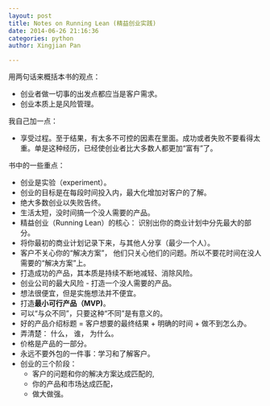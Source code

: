 ```yaml
---
layout: post
title: Notes on Running Lean (精益创业实践)
date: 2014-06-26 21:16:36
categories: python
author: Xingjian Pan

---
```

用两句话来概括本书的观点：

* 创业者做一切事的出发点都应当是客户需求。
* 创业本质上是风险管理。

我自己加一点：

* 享受过程。至于结果，有太多不可控的因素在里面。成功或者失败不要看得太重。单是这种经历，已经使创业者比大多数人都更加“富有”了。

书中的一些重点：

* 创业是实验（experiment）。
* 创业的目标是在每段时间投入内，最大化增加对客户的了解。
* 绝大多数创业以失败告终。
* 生活太短，没时间搞一个没人需要的产品。
* 精益创业（Running Lean）的核心： 识别出你的商业计划中分先最大的部分。
* 将你最初的商业计划记录下来，与其他人分享（最少一个人）。
* 客户不关心你的“解决方案”， 他们只关心他们的问题。所以不要花时间在没人需要的“解决方案”上。
* 打造成功的产品，其本质是持续不断地减轻、消除风险。
* 创业公司的最大风险 - 打造一个没人需要的产品。
* 想法很便宜，但是实施想法并不便宜。
* 打造**最小可行产品（MVP)**。
* 可以“与众不同”，只要这种“不同”是有意义的。
* 好的产品介绍标题 = 客户想要的最终结果 + 明确的时间 + 做不到怎么办。
* 弄清楚： 什么， 谁， 为什么。
* 价格是产品的一部分。
* 永远不要外包的一件事：学习和了解客户。
* 创业的三个阶段：
	* 客户的问题和你的解决方案达成匹配的,
	* 你的产品和市场达成匹配， 
	* 做大做强。



   

   
   


 

